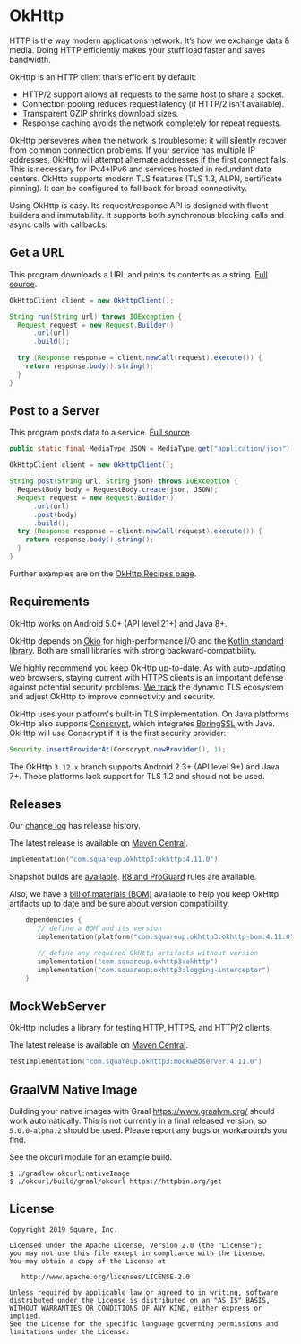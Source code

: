 [//]: # (title: OkHttp)

# OkHttp

HTTP is the way modern applications network. It’s how we exchange data & media. Doing HTTP
efficiently makes your stuff load faster and saves bandwidth.

OkHttp is an HTTP client that’s efficient by default:

* HTTP/2 support allows all requests to the same host to share a socket.
* Connection pooling reduces request latency (if HTTP/2 isn’t available).
* Transparent GZIP shrinks download sizes.
* Response caching avoids the network completely for repeat requests.

OkHttp perseveres when the network is troublesome: it will silently recover from common connection
problems. If your service has multiple IP addresses, OkHttp will attempt alternate addresses if the
first connect fails. This is necessary for IPv4+IPv6 and services hosted in redundant data
centers. OkHttp supports modern TLS features (TLS 1.3, ALPN, certificate pinning). It can be
configured to fall back for broad connectivity.

Using OkHttp is easy. Its request/response API is designed with fluent builders and immutability. It
supports both synchronous blocking calls and async calls with callbacks.


## Get a URL

This program downloads a URL and prints its contents as a string. [Full source][get_example].

```java
OkHttpClient client = new OkHttpClient();

String run(String url) throws IOException {
  Request request = new Request.Builder()
      .url(url)
      .build();

  try (Response response = client.newCall(request).execute()) {
    return response.body().string();
  }
}
```


## Post to a Server

This program posts data to a service. [Full source][post_example].

```java
public static final MediaType JSON = MediaType.get("application/json");

OkHttpClient client = new OkHttpClient();

String post(String url, String json) throws IOException {
  RequestBody body = RequestBody.create(json, JSON);
  Request request = new Request.Builder()
      .url(url)
      .post(body)
      .build();
  try (Response response = client.newCall(request).execute()) {
    return response.body().string();
  }
}
```

Further examples are on the [OkHttp Recipes page][recipes].


## Requirements

OkHttp works on Android 5.0+ (API level 21+) and Java 8+.

OkHttp depends on [Okio][okio] for high-performance I/O and the [Kotlin standard library][kotlin]. Both are small libraries with strong backward-compatibility.

We highly recommend you keep OkHttp up-to-date. As with auto-updating web browsers, staying current
with HTTPS clients is an important defense against potential security problems. [We
track][tls_history] the dynamic TLS ecosystem and adjust OkHttp to improve connectivity and
security.

OkHttp uses your platform's built-in TLS implementation. On Java platforms OkHttp also supports
[Conscrypt][conscrypt], which integrates [BoringSSL](https://github.com/google/boringssl) with Java. OkHttp will use Conscrypt if it is
the first security provider:

```java
Security.insertProviderAt(Conscrypt.newProvider(), 1);
```

The OkHttp `3.12.x` branch supports Android 2.3+ (API level 9+) and Java 7+. These platforms lack
support for TLS 1.2 and should not be used.


## Releases

Our [change log][changelog] has release history.

The latest release is available on [Maven Central](https://search.maven.org/artifact/com.squareup.okhttp3/okhttp/4.11.0/jar).

```kotlin
implementation("com.squareup.okhttp3:okhttp:4.11.0")
```

Snapshot builds are [available][snap]. [R8 and ProGuard][r8_proguard] rules are available.

Also, we have a [bill of materials (BOM)][bom] available to help you keep OkHttp artifacts up to date and be sure about version compatibility.

```kotlin
    dependencies {
       // define a BOM and its version
       implementation(platform("com.squareup.okhttp3:okhttp-bom:4.11.0"))

       // define any required OkHttp artifacts without version
       implementation("com.squareup.okhttp3:okhttp")
       implementation("com.squareup.okhttp3:logging-interceptor")
    }
```

## MockWebServer

OkHttp includes a library for testing HTTP, HTTPS, and HTTP/2 clients.

The latest release is available on [Maven Central](https://search.maven.org/artifact/com.squareup.okhttp3/mockwebserver/4.11.0/jar).

```kotlin
testImplementation("com.squareup.okhttp3:mockwebserver:4.11.0")
```

## GraalVM Native Image

Building your native images with Graal https://www.graalvm.org/ should work automatically.
This is not currently in a final released version, so `5.0.0-alpha.2` should be used.
Please report any bugs or workarounds you find.

See the okcurl module for an example build.

```shell
$ ./gradlew okcurl:nativeImage
$ ./okcurl/build/graal/okcurl https://httpbin.org/get
```

## License

```
Copyright 2019 Square, Inc.

Licensed under the Apache License, Version 2.0 (the "License");
you may not use this file except in compliance with the License.
You may obtain a copy of the License at

   http://www.apache.org/licenses/LICENSE-2.0

Unless required by applicable law or agreed to in writing, software
distributed under the License is distributed on an "AS IS" BASIS,
WITHOUT WARRANTIES OR CONDITIONS OF ANY KIND, either express or implied.
See the License for the specific language governing permissions and
limitations under the License.
```

[bom]: https://docs.gradle.org/6.2/userguide/platforms.html#sub:bom_import
[changelog]: https://square.github.io/okhttp/changelog/
[conscrypt]: https://github.com/google/conscrypt/
[get_example]: https://raw.github.com/square/okhttp/master/samples/guide/src/main/java/okhttp3/guide/GetExample.java
[kotlin]: https://kotlinlang.org/
[okhttp3_pro]: https://raw.githubusercontent.com/square/okhttp/master/okhttp/src/jvmMain/resources/META-INF/proguard/okhttp3.pro
[okhttp_312x]: https://github.com/square/okhttp/tree/okhttp_3.12.x
[okhttp]: https://square.github.io/okhttp/
[okio]: https://github.com/square/okio
[post_example]: https://raw.github.com/square/okhttp/master/samples/guide/src/main/java/okhttp3/guide/PostExample.java
[r8_proguard]: https://square.github.io/okhttp/features/r8_proguard/
[recipes]: https://square.github.io/okhttp/recipes/
[snap]: https://s01.oss.sonatype.org/content/repositories/snapshots/
[tls_history]: https://square.github.io/okhttp/tls_configuration_history/
